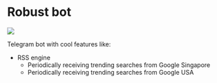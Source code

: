 # Robust bot

<a href="https://www.python.org/">
  <img src="https://img.shields.io/badge/built%20with-Python3-red.svg" />
</a>

Telegram bot with cool features like:
 - RSS engine
    - Periodically receiving trending searches from Google Singapore
    - Periodically receiving trending searches from Google USA
 

